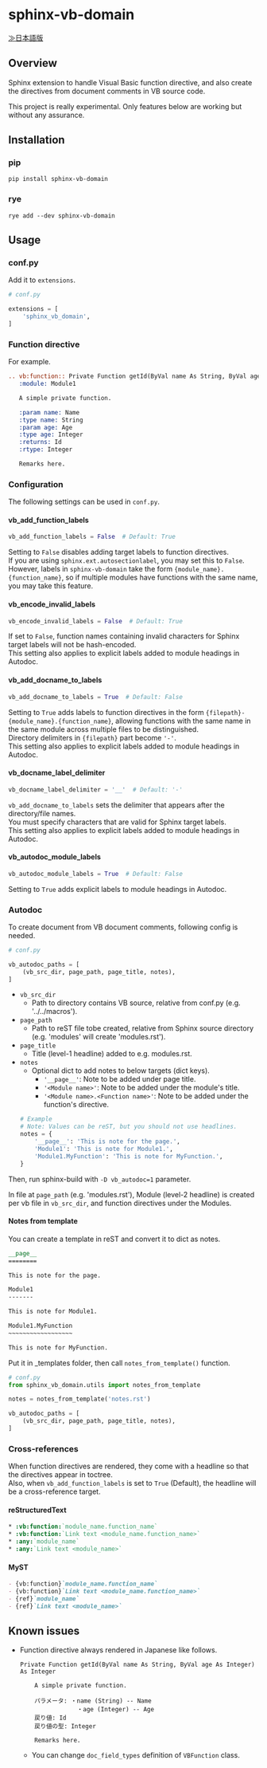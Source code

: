 # sphinx-vb-domain

[≫日本語版](https://github.com/satamame/sphinx-vb-domain/blob/main/README_ja.md)

## Overview

Sphinx extension to handle Visual Basic function directive, and also create the directives from document comments in VB source code.

This project is really experimental. Only features below are working but without any assurance.

## Installation

### pip

```
pip install sphinx-vb-domain
```

### rye

```
rye add --dev sphinx-vb-domain
```

## Usage

### conf.py

Add it to `extensions`.

```python
# conf.py

extensions = [
    'sphinx_vb_domain',
]
```

### Function directive

For example.

```restructuredtext
.. vb:function:: Private Function getId(ByVal name As String, ByVal age As Integer) As Integer
   :module: Module1

   A simple private function.

   :param name: Name
   :type name: String
   :param age: Age
   :type age: Integer
   :returns: Id
   :rtype: Integer

   Remarks here.
```

### Configuration

The following settings can be used in `conf.py`.

#### vb_add_function_labels

```python
vb_add_function_labels = False  # Default: True
```

Setting to `False` disables adding target labels to function directives.  
If you are using `sphinx.ext.autosectionlabel`, you may set this to `False`.  
However, labels in `sphinx-vb-domain` take the form `{module_name}.{function_name}`, so if multiple modules have functions with the same name, you may take this feature.

#### vb_encode_invalid_labels

```python
vb_encode_invalid_labels = False  # Default: True
```

If set to `False`, function names containing invalid characters for Sphinx target labels will not be hash-encoded.  
This setting also applies to explicit labels added to module headings in Autodoc.

#### vb_add_docname_to_labels

```python
vb_add_docname_to_labels = True  # Default: False
```

Setting to `True` adds labels to function directives in the form `{filepath}-{module_name}.{function_name}`, allowing functions with the same name in the same module across multiple files to be distinguished.  
Directory delimiters in `{filepath}` part become `'-'`.  
This setting also applies to explicit labels added to module headings in Autodoc.

#### vb_docname_label_delimiter

```python
vb_docname_label_delimiter = '__'  # Default: '-'
```

`vb_add_docname_to_labels` sets the delimiter that appears after the directory/file names.  
You must specify characters that are valid for Sphinx target labels.  
This setting also applies to explicit labels added to module headings in Autodoc.

#### vb_autodoc_module_labels

```python
vb_autodoc_module_labels = True  # Default: False
```

Setting to `True` adds explicit labels to module headings in Autodoc.

### Autodoc

To create document from VB document comments, following config is needed.

```python
# conf.py

vb_autodoc_paths = [
    (vb_src_dir, page_path, page_title, notes),
]
```

- `vb_src_dir`
    - Path to directory contains VB source, relative from conf.py (e.g. '../../macros').
- `page_path`
    - Path to reST file tobe created, relative from Sphinx source directory (e.g. 'modules' will create 'modules.rst').
- `page_title`
    - Title (level-1 headline) added to e.g. modules.rst.
- `notes`
    - Optional dict to add notes to below targets (dict keys).
        - `'__page__'`: Note to be added under page title.
        - `'<Module name>'`: Note to be added under the module's title.
        - `'<Module name>.<Function name>'`: Note to be added under the function's directive.
    ```python
    # Example
    # Note: Values can be reST, but you should not use headlines.
    notes = {
        '__page__': 'This is note for the page.',
        'Module1': 'This is note for Module1.',
        'Module1.MyFunction': 'This is note for MyFunction.',
    }
    ```

Then, run sphinx-build with `-D vb_autodoc=1` parameter.

In file at `page_path` (e.g. 'modules.rst'), Module (level-2 headline) is created per vb file in `vb_src_dir`, and function directives under the Modules.

#### Notes from template

You can create a template in reST and convert it to dict as notes.

```restructuredtext
__page__
========

This is note for the page.

Module1
-------

This is note for Module1.

Module1.MyFunction
~~~~~~~~~~~~~~~~~~

This is note for MyFunction.
```

Put it in _templates folder, then call `notes_from_template()` function.

```python
# conf.py
from sphinx_vb_domain.utils import notes_from_template

notes = notes_from_template('notes.rst')

vb_autodoc_paths = [
    (vb_src_dir, page_path, page_title, notes),
]
```

### Cross-references

When function directives are rendered, they come with a headline so that the directives appear in toctree.  
Also, when `vb_add_function_labels` is set to `True` (Default), the headline will be a cross-reference target.

#### reStructuredText

```restructuredtext
* :vb:function:`module_name.function_name`
* :vb:function:`Link text <module_name.function_name>`
* :any:`module_name`
* :any:`Link text <module_name>`
```

#### MyST

```markdown
- {vb:function}`module_name.function_name`
- {vb:function}`Link text <module_name.function_name>`
- {ref}`module_name`
- {ref}`Link text <module_name>`
```

## Known issues

- Function directive always rendered in Japanese like follows.
    ```
    Private Function getId(ByVal name As String, ByVal age As Integer) As Integer
    
        A simple private function.

        パラメータ: ・name (String) -- Name
                    ・age (Integer) -- Age
        戻り値: Id
        戻り値の型: Integer

        Remarks here.
    ```
    - You can change `doc_field_types` definition of `VBFunction` class.
